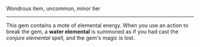 Wondrous item, uncommon, minor tier

---

This gem contains a mote of elemental energy. When you use an action to break the gem, a **water elemental** is summoned as if you had cast the *conjure elemental* spell, and the gem's magic is lost.